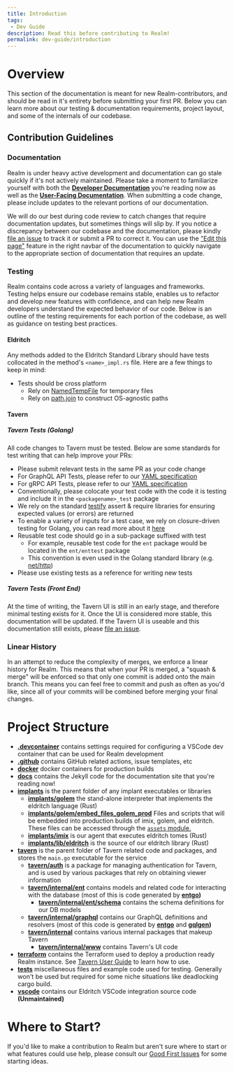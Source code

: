 ```yaml
---
title: Introduction
tags:
 - Dev Guide
description: Read this before contributing to Realm!
permalink: dev-guide/introduction
---
```

# Overview

This section of the documentation is meant for new Realm-contributors, and should be read in it's entirety before submitting your first PR. Below you can learn more about our testing & documentation requirements, project layout, and some of the internals of our codebase.

## Contribution Guidelines

### Documentation

Realm is under heavy active development and documentation can go stale quickly if it's not actively maintained. Please take a moment to familiarize yourself with both the **[Developer Documentation](/dev-guide)** you're reading now as well as the **[User-Facing Documentation](/user-guide)**. When submitting a code change, please include updates to the relevant portions of our documentation.

We will do our best during code review to catch changes that require documentation updates, but sometimes things will slip by. If you notice a discrepancy between our codebase and the documentation, please kindly [file an issue](https://github.com/spellshift/realm/issues/new?labels=documentation&title=Documentation%20Discrepancy:&body=Please%20include%20the%20location%20of%20the%20inaccurate%20documentation%20and%20a%20helpful%20description%20of%20what%20needs%20improvement.) to track it or submit a PR to correct it. You can use the ["Edit this page"](https://github.com/spellshift/realm/edit/main/docs/_docs/dev-guide/introduction.md) feature in the right navbar of the documentation to quickly navigate to the appropriate section of documentation that requires an update.

### Testing

Realm contains code across a variety of languages and frameworks. Testing helps ensure our codebase remains stable, enables us to refactor and develop new features with confidence, and can help new Realm developers understand the expected behavior of our code. Below is an outline of the testing requirements for each portion of the codebase, as well as guidance on testing best practices.

#### Eldritch

Any methods added to the Eldritch Standard Library should have tests collocated in the method's `<name>_impl.rs` file. Here are a few things to keep in mind:

* Tests should be cross platform
  * Rely on [NamedTempFile](https://docs.rs/tempfile/1.1.1/tempfile/struct.NamedTempFile.html) for temporary files
  * Rely on [path.join](https://doc.rust-lang.org/stable/std/path/struct.Path.html) to construct OS-agnostic paths

#### Tavern

##### Tavern Tests (Golang)

All code changes to Tavern must be tested. Below are some standards for test writing that can help improve your PRs:

* Please submit relevant tests in the same PR as your code change
* For GraphQL API Tests, please refer to our [YAML specification](/dev-guide/tavern#yaml-test-reference-graphql)
* For gRPC API Tests, please refer to our [YAML specification](/dev-guide/tavern#yaml-test-reference-grpc)
* Conventionally, please colocate your test code with the code it is testing and include it in the `<packagename>_test` package
* We rely on the standard [testify](https://github.com/stretchr/testify) assert & require libraries for ensuring expected values (or errors) are returned
* To enable a variety of inputs for a test case, we rely on closure-driven testing for Golang, you can read more about it [here](https://medium.com/@cep21/closure-driven-tests-an-alternative-style-to-table-driven-tests-in-go-628a41497e5e)
* Reusable test code should go in a sub-package suffixed with test
  * For example, reusable test code for the `ent` package would be located in the `ent/enttest` package
  * This convention is even used in the Golang standard library (e.g. [net/http](https://pkg.go.dev/net/http/httptest))
* Please use existing tests as a reference for writing new tests

##### Tavern Tests (Front End)

At the time of writing, the Tavern UI is still in an early stage, and therefore minimal testing exists for it. Once the UI is considered more stable, this documentation will be updated. If the Tavern UI is useable and this documentation still exists, please [file an issue](https://github.com/spellshift/realm/issues/new?labels=documentation&title=Documentation%20Discrepancy:&body=Please%20include%20the%20location%20of%20the%20inaccurate%20documentation%20and%20a%20helpful%20description%20of%20what%20needs%20improvement.).

### Linear History

In an attempt to reduce the complexity of merges, we enforce a linear history for Realm. This means that when your PR is merged, a "squash & merge" will be enforced so that only one commit is added onto the main branch. This means you can feel free to commit and push as often as you'd like, since all of your commits will be combined before merging your final changes.

# Project Structure

* **[.devcontainer](https://github.com/spellshift/realm/tree/main/.devcontainer)** contains settings required for configuring a VSCode dev container that can be used for Realm development
* **[.github](https://github.com/spellshift/realm/tree/main/.github)** contains GitHub related actions, issue templates, etc
* **[docker](https://github.com/spellshift/realm/tree/main/docker)** docker containers for production builds
* **[docs](https://github.com/spellshift/realm/tree/main/docs)** contains the Jekyll code for the documentation site that you're reading now!
* **[implants](https://github.com/spellshift/realm/tree/main/implants)** is the parent folder of any implant executables or libraries
  * **[implants/golem](https://github.com/spellshift/realm/tree/main/implants/golem)** the stand-alone interpreter that implements the eldritch language (Rust)
  * **[implants/golem/embed_files_golem_prod](https://github.com/spellshift/realm/tree/main/implants/golem/embed_files_golem_prod)** Files and scripts that will be embedded into production builds of imix, golem, and eldritch. These files can be accessed through the [`assets` module.](https://docs.realm.pub/user-guide/eldritch#assets)
  * **[implants/imix](https://github.com/spellshift/realm/tree/main/implants/imix)** is our agent that executes eldritch tomes (Rust)
  * **[implants/lib/eldritch](https://github.com/spellshift/realm/tree/main/implants/lib/eldritch)** is the source of our eldritch library (Rust)
* **[tavern](https://github.com/spellshift/realm/tree/main/tavern)** is the parent folder of Tavern related code and packages, and stores the `main.go` executable for the service
  * **[tavern/auth](https://github.com/spellshift/realm/tree/main/tavern/auth)** is a package for managing authentication for Tavern, and is used by various packages that rely on obtaining viewer information
  * **[tavern/internal/ent](https://github.com/spellshift/realm/tree/main/tavern/internal/ent)** contains models and related code for interacting with the database (most of this is code generated by **[entgo](https://entgo.io/))**
    * **[tavern/internal/ent/schema](https://github.com/spellshift/realm/tree/main/tavern/internal/ent/schema)** contains the schema definitions for our DB models
  * **[tavern/internal/graphql](https://github.com/spellshift/realm/tree/main/tavern/internal/graphql)** contains our GraphQL definitions and resolvers (most of this code is generated by **[entgo](https://entgo.io/)** and **[gqlgen](https://github.com/99designs/gqlgen))**
  * **[tavern/internal](https://github.com/spellshift/realm/tree/main/tavern/internal)** contains various internal packages that makeup Tavern
    * **[tavern/internal/www](https://github.com/spellshift/realm/tree/main/tavern/internal/www)** contains Tavern's UI code
* **[terraform](https://github.com/spellshift/realm/tree/main/terraform)** contains the Terraform used to deploy a production ready Realm instance. See [Tavern User Guide](https://docs.realm.pub/user-guide/tavern) to learn how to use.
* **[tests](https://github.com/spellshift/realm/tree/main/tests)** miscellaneous files and example code used for testing. Generally won't be used but required for some niche situations like deadlocking cargo build.
* **[vscode](https://github.com/spellshift/realm/tree/main/vscode)** contains our Eldritch VSCode integration source code **(Unmaintained)**

# Where to Start?

If you'd like to make a contribution to Realm but aren't sure where to start or what features could use help, please consult our [Good First Issues](https://github.com/spellshift/realm/labels/good%20first%20issue) for some starting ideas.
